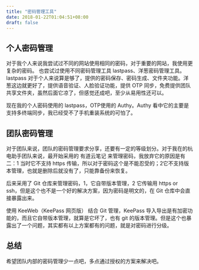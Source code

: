 ```yaml
---
title: "密码管理工具"
date: 2018-01-22T01:04:51+08:00
draft: false
---
```


## 个人密码管理

对于我个人来说我尝试过不同的网站使用相同的密码，对于重要的网站，我使用更复杂的密码。
也尝试过使用不同密码管理工具 lastpass、洋葱密码管理工具。lastpass 对于个人来说算是够了，提供的密码保存、密码生成、文件夹功能。洋葱这边就更好了，提供语音验证、人脸验证功能，提供 OTP 同步，免费提供团队共享文件夹，虽然后面它凉了，但感觉还成吧，至少从易用性还可以。

现在我的个人密码使用的 lastpass，OTP使用的 Authy。Authy 看中它的主要是支持多终端同步，我已经受不了手机重装系统的可怕了。

## 团队密码管理

对于团队来说，团队的密码管理要求分享，还要有一定的等级划分。对于我在的杭电助手团队来说，最开始采用的 有道云笔记 来管理密码，我放弃它的原因是有二：1 当时它不支持 https 传输，所以对于密码这个是不能忍受的；2它不支持版本管理，也就是删除后就没有了，只能靠备份来恢复。

后来采用了 Git 仓库来管理密码，1，它自带版本管理，2 它传输用 https or ssh，但是这个也不是一个好的解决方案，因为密码是明文的，在 Git 仓库中会直接暴露出来。

使用 KeeWeb（KeePass 网页版） 结合 Git 管理，KeePass 导入导出是有加密功能的，而且它自带版本管理，就算是它坏了，也有 git 的版本管理。但是这个也暴露出了一个问题，其实都有以上方案都有的问题，就是对密码进行分级。

## 总结

希望团队内部的密码管理少一点吧，多点通过授权的方案来解决吧。
